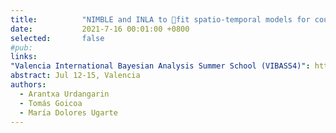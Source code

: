 ```yaml
---
title:          "NIMBLE and INLA to fit spatio-temporal models for count data: a comparison study"
date:           2021-7-16 00:01:00 +0800
selected:       false
#pub:  
links:
"Valencia International Bayesian Analysis Summer School (VIBASS4)": http://vabar.es/events/vibass4/  
abstract: Jul 12-15, Valencia
authors:
  - Arantxa Urdangarin
  - Tomás Goicoa
  - María Dolores Ugarte
---
```



